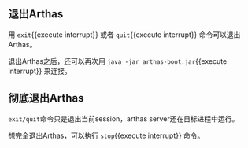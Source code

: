 ## 退出Arthas

用 `exit`{{execute interrupt}} 或者 `quit`{{execute interrupt}} 命令可以退出Arthas。

退出Arthas之后，还可以再次用 `java -jar arthas-boot.jar`{{execute interrupt}} 来连接。

## 彻底退出Arthas

`exit/quit`命令只是退出当前session，arthas server还在目标进程中运行。

想完全退出Arthas，可以执行 `stop`{{execute interrupt}} 命令。
